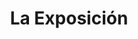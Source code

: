 ---
title: "La Exposición"
url: /ciudad-autonoma-de-buenos-aires/la-exposicion-avenida-general-las-heras/
shop: Bäckerei
---